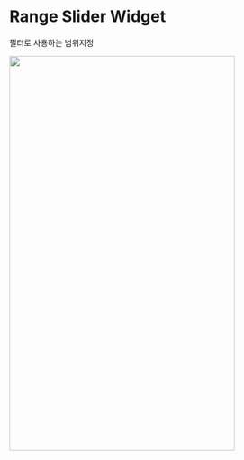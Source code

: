 # Range Slider Widget

필터로 사용하는 범위지정 

<img src="https://user-images.githubusercontent.com/78334483/107197177-e6ecf800-6a36-11eb-938b-bfe8adbc8381.png"  width="400" height="700">
